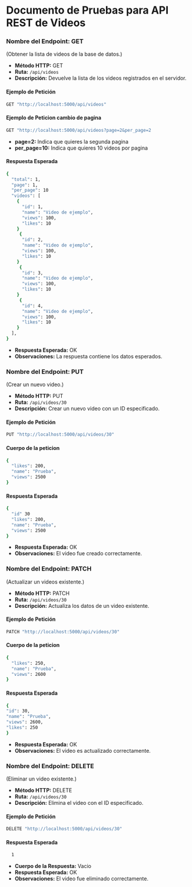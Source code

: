 # Documento de Pruebas para API REST de Videos

### Nombre del Endpoint: GET
(Obtener la lista de videos de la base de datos.)

- **Método HTTP:** GET
- **Ruta:** `/api/videos`
- **Descripción:** Devuelve la lista de los videos registrados en el servidor.

#### Ejemplo de Petición
```sh
GET "http://localhost:5000/api/videos"
```
#### Ejemplo de Peticion cambio de pagina
```sh
GET "http://localhost:5000/api/videos?page=2&per_page=2
```
- **page=2:** Indica que quieres la segunda pagina
- **per_page=10:** Indica que quieres 10 videos por pagina

#### Respuesta Esperada
```sh
{
  "total": 1,
  "page": 1,
  "per_page": 10 
  "videos": [
    {
      "id": 1,
      "name": "Video de ejemplo",
      "views": 100,
      "likes": 10
    }
     {
      "id": 2,
      "name": "Video de ejemplo",
      "views": 100,
      "likes": 10
    }
     {
      "id": 3,
      "name": "Video de ejemplo",
      "views": 100,
      "likes": 10
    }
     {
      "id": 4,
      "name": "Video de ejemplo",
      "views": 100,
      "likes": 10
    }
  ],
}
```
- **Respuesta Esperada:** OK
- **Observaciones:** La respuesta contiene los datos esperados.


### Nombre del Endpoint: PUT
(Crear un nuevo video.)

- **Método HTTP:** PUT
- **Ruta:** `/api/videos/30`
- **Descripción:** Crear un nuevo video con un ID especificado.

#### Ejemplo de Petición
```sh
PUT "http://localhost:5000/api/videos/30"
```
#### Cuerpo de la peticion
```sh
{
  "likes": 200,
  "name": "Prueba",
  "views": 2500
}
```
#### Respuesta Esperada
```sh
{
  "id" 30
  "likes": 200,
  "name": "Prueba",
  "views": 2500
}
```

- **Respuesta Esperada:** OK
- **Observaciones:** El video fue creado correctamente.

### Nombre del Endpoint: PATCH
(Actualizar un videos existente.)

- **Método HTTP:** PATCH
- **Ruta:** `/api/videos/30`
- **Descripción:** Actualiza los datos de un video existente.

#### Ejemplo de Petición
```sh
PATCH "http://localhost:5000/api/videos/30"
```

#### Cuerpo de la peticion
```sh
{
  "likes": 250,
  "name": "Prueba",
  "views": 2600
}
```
#### Respuesta Esperada
```sh
{
"id": 30,
"name": "Prueba",
"views": 2600,
"likes": 250
}
```

- **Respuesta Esperada:** OK
- **Observaciones:** El video es actualizado correctamente.

### Nombre del Endpoint: DELETE
(Eliminar un video existente.)

- **Método HTTP:** DELETE
- **Ruta:** `/api/videos/30`
- **Descripción:** Elimina el video con el ID especificado.
#### Ejemplo de Petición
```sh
DELETE "http://localhost:5000/api/videos/30"
```

#### Respuesta Esperada
```sh
  1
```
- **Cuerpo de la Respuesta:** Vacio
- **Respuesta Esperada:** OK
- **Observaciones:** El video fue eliminado correctamente.
